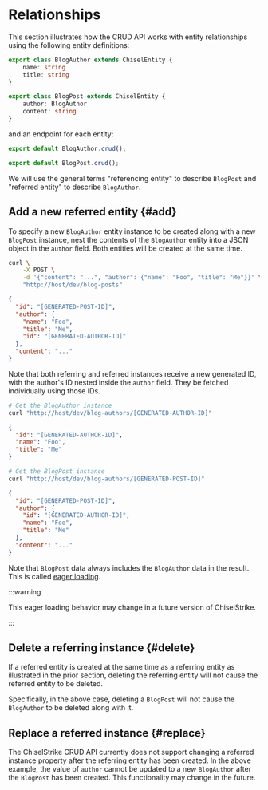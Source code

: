 # Relationships

This section illustrates how the CRUD API works with entity relationships using
the following entity definitions:

```ts title="model/entities.ts"
export class BlogAuthor extends ChiselEntity {
    name: string
    title: string
}

export class BlogPost extends ChiselEntity {
    author: BlogAuthor
    content: string
}
```

and an endpoint for each entity:

```ts title="endpoints/blog-authors.ts"
export default BlogAuthor.crud();
```

```ts title="endpoints/blog-posts.ts"
export default BlogPost.crud();
```

We will use the general terms "referencing entity" to describe `BlogPost` and
"referred entity" to describe `BlogAuthor`.

## Add a new referred entity {#add}

To specify a new `BlogAuthor` entity instance to be created along with a new
`BlogPost` instance, nest the contents of the `BlogAuthor` entity into a JSON
object in the `author` field. Both entities will be created at the same time.

```bash
curl \
    -X POST \
    -d '{"content": "...", "author": {"name": "Foo", "title": "Me"}}' \
    "http://host/dev/blog-posts"
```
```json
{
  "id": "[GENERATED-POST-ID]",
  "author": {
    "name": "Foo",
    "title": "Me",
    "id": "[GENERATED-AUTHOR-ID]"
  },
  "content": "..."
}
```

Note that both referring and referred instances receive a new generated ID, with
the author's ID nested inside the `author` field. They be fetched individually
using those IDs.

```bash
# Get the BlogAuthor instance
curl "http://host/dev/blog-authors/[GENERATED-AUTHOR-ID]"
```

```json
{
  "id": "[GENERATED-AUTHOR-ID]",
  "name": "Foo",
  "title": "Me"
}
```

```bash
# Get the BlogPost instance
curl "http://host/dev/blog-authors/[GENERATED-POST-ID]"
```

```json
{
  "id": "[GENERATED-POST-ID]",
  "author": {
    "id": "[GENERATED-AUTHOR-ID]",
    "name": "Foo",
    "title": "Me"
  },
  "content": "..."
}
```

Note that `BlogPost` data always includes the `BlogAuthor` data in the result.
This is called [eager loading].

:::warning

This eager loading behavior may change in a future version of ChiselStrike.

:::

## Delete a referring instance {#delete}

If a referred entity is created at the same time as a referring entity as
illustrated in the prior section, deleting the referring entity will not cause
the referred entity to be deleted.

Specifically, in the above case, deleting a `BlogPost` will not cause the
`BlogAuthor` to be deleted along with it.

## Replace a referred instance {#replace}

The ChiselStrike CRUD API currently does not support changing a referred
instance property after the referring entity has been created. In the above
example, the value of `author` cannot be updated to a new `BlogAuthor` after the
`BlogPost` has been created. This functionality may change in the future.


[eager loading]: ../data-modeling/relationships#eager-loading
